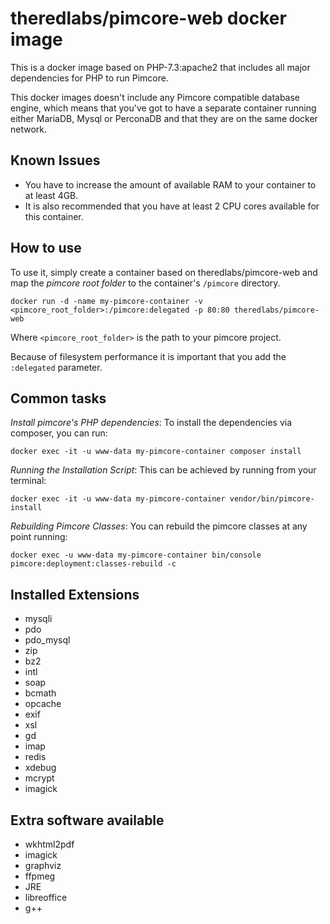 # theredlabs/pimcore-web docker image

This is a docker image based on PHP-7.3:apache2 that includes all major dependencies for PHP to run Pimcore.

This docker images doesn't include any Pimcore compatible database engine, which means that you've got to have a separate container running either MariaDB, Mysql or PerconaDB and that they are on the same docker network.

## Known Issues

* You have to increase the amount of available RAM to your container to at least 4GB.
* It is also recommended that you have at least 2 CPU cores available for this container.

## How to use

To use it, simply create a container based on theredlabs/pimcore-web and map the *pimcore root folder* to the container's `/pimcore` directory.

    docker run -d -name my-pimcore-container -v <pimcore_root_folder>:/pimcore:delegated -p 80:80 theredlabs/pimcore-web

Where `<pimcore_root_folder>` is the path to your pimcore project.

Because of filesystem performance it is important that you add the `:delegated` parameter.

## Common tasks

*Install pimcore's PHP dependencies*: To install the dependencies via composer, you can run:

    docker exec -it -u www-data my-pimcore-container composer install

*Running the Installation Script*: This can be achieved by running from your terminal:

    docker exec -it -u www-data my-pimcore-container vendor/bin/pimcore-install

*Rebuilding Pimcore Classes*: You can rebuild the pimcore classes at any point running:

    docker exec -u www-data my-pimcore-container bin/console pimcore:deployment:classes-rebuild -c

## Installed Extensions

* mysqli
* pdo
* pdo_mysql
* zip
* bz2
* intl
* soap
* bcmath
* opcache
* exif
* xsl
* gd
* imap
* redis
* xdebug
* mcrypt
* imagick

## Extra software available

* wkhtml2pdf
* imagick
* graphviz
* ffpmeg
* JRE
* libreoffice
* g++